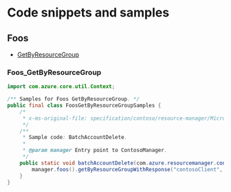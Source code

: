 # Code snippets and samples


## Foos

- [GetByResourceGroup](#foos_getbyresourcegroup)
### Foos_GetByResourceGroup

```java
import com.azure.core.util.Context;

/** Samples for Foos GetByResourceGroup. */
public final class FoosGetByResourceGroupSamples {
    /*
     * x-ms-original-file: specification/contoso/resource-manager/Microsoft.Contoso/preview/2020-12-21/examples/OperationGroupGet.json
     */
    /**
     * Sample code: BatchAccountDelete.
     *
     * @param manager Entry point to ContosoManager.
     */
    public static void batchAccountDelete(com.azure.resourcemanager.contoso.ContosoManager manager) {
        manager.foos().getByResourceGroupWithResponse("contosoClient", "foodName", Context.NONE);
    }
}
```

